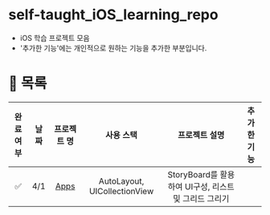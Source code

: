 # self-taught_iOS_learning_repo
- iOS 학습 프로젝트 모음
- '추가한 기능'에는 개인적으로 원하는 기능을 추가한 부분입니다.


# 📌 목록
|완료여부|날짜|프로젝트 명|사용 스택|프로젝트 설명|추가한 기능|
|:--:|:--:|:--:|:--:|:--:|:--:|
| ✅ |4/1|[Apps](URL)|AutoLayout, UICollectionView|StoryBoard를 활용하여 UI구성, 리스트 및 그리드 그리기|
















